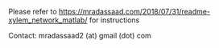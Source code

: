 Please refer to https://mradassaad.com/2018/07/31/readme-xylem_network_matlab/ for instructions

Contact: mradassaad2 (at) gmail (dot) com